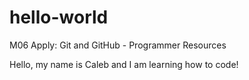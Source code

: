 # hello-world
M06 Apply: Git and GitHub - Programmer Resources

Hello, my name is Caleb and I am learning how to code!
